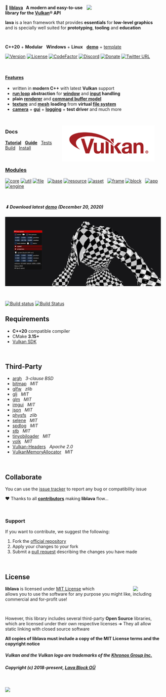 ﻿<a href="https://lava-block.com"><img align="right" src="https://github.com/liblava.png" width="200" style="margin:0px 40px 0px 0px"></a>

🌋 **[liblava](https://git.io/liblava) &nbsp; A modern and easy-to-use library for the <a href="https://www.khronos.org/vulkan/" target="_blank">Vulkan</a>® API**

**lava** is a lean framework that provides **essentials** for **low-level graphics**<br />and is specially well suited for **prototyping**, **tooling** and **education**

<br />

**C++20** + **Modular** &nbsp; **Windows** + **Linux** &nbsp; **<a href="https://git.io/liblava-demo">demo</a>**  + <a href="https://git.io/liblava-template">template</a>

[![Version](https://img.shields.io/badge/Version-0.5.5-blue)](https://git.io/liblava) [![License](https://img.shields.io/github/license/liblava/liblava)](LICENSE) [![CodeFactor](https://www.codefactor.io/repository/github/liblava/liblava/badge)](https://www.codefactor.io/repository/github/liblava/liblava) [![Discord](https://img.shields.io/discord/439508141722435595)](https://discord.lava-block.com) [![Donate](https://img.shields.io/badge/Donate-PayPal-green.svg)](https://paypal.me/liblava) [![Twitter URL](https://img.shields.io/twitter/url/http/shields.io.svg?style=social&label=Follow)](https://twitter.com/liblava)

<br />

#### [Features](DOCS.md/#features)

* written in **modern C++** with latest **Vulkan** support
* **[run loop](DOCS.md/#run-loop)** **abstraction** for **[window](DOCS.md/#window)** and **[input](DOCS.md/#input) handling**
* **plain** **[renderer](DOCS.md/#renderer)** and **[command buffer model](DOCS.md/#command-buffer-model)**
* **[texture](DOCS.md/#texture)** and **[mesh](DOCS.md/#mesh)** **loading** from **virtual [file system](DOCS.md/#file-system)**
* **[camera](DOCS.md/#camera)** + **[gui](DOCS.md/#gui)** + **[logging](DOCS.md/#logging)** + **test driver** and much more

<br />

<a href="https://www.khronos.org/vulkan/" target="_blank"><img align="right" hspace="20" src="res/Vulkan_170px_Dec16.png" width="300"></a>

### Docs

 **[Tutorial](DOCS.md/#tutorial)** &nbsp; **[Guide](DOCS.md/#guide)** &nbsp; [Tests](DOCS.md/#tests) &nbsp; [Build](DOCS.md/#build) &nbsp; [Install](DOCS.md/#install)

<br />

### [Modules](DOCS.md/#modules)

[![core](https://img.shields.io/badge/lava-core-blue.svg)](https://github.com/liblava/liblava/tree/master/liblava/core) [![util](https://img.shields.io/badge/lava-util-blue.svg)](https://github.com/liblava/liblava/tree/master/liblava/util) [![file](https://img.shields.io/badge/lava-file-blue.svg)](https://github.com/liblava/liblava/tree/master/liblava/file) &nbsp; [![base](https://img.shields.io/badge/lava-base-orange.svg)](https://github.com/liblava/liblava/tree/master/liblava/base) [![resource](https://img.shields.io/badge/lava-resource-orange.svg)](https://github.com/liblava/liblava/tree/master/liblava/resource) [![asset](https://img.shields.io/badge/lava-asset-orange.svg)](https://github.com/liblava/liblava/tree/master/liblava/asset) &nbsp; [![frame](https://img.shields.io/badge/lava-frame-red.svg)](https://github.com/liblava/liblava/tree/master/liblava/frame) [![block](https://img.shields.io/badge/lava-block-red.svg)](https://github.com/liblava/liblava/tree/master/liblava/block) &nbsp; [![app](https://img.shields.io/badge/lava-app-brightgreen.svg)](https://github.com/liblava/liblava/tree/master/liblava/app) [![engine](https://img.shields.io/badge/lava-engine-brightgreen.svg)](https://git.io/liblava-engine)

<br />

##### ⬇ Download latest **<a href="https://github.com/liblava/liblava-demo/releases">demo</a>** (December 20, 2020)

<a href="https://github.com/liblava/liblava-demo/#readme"><img src="res/demo.png"></a>

<br />

[![Build status](https://ci.appveyor.com/api/projects/status/gxvjpo73qf637hy3?svg=true)](https://ci.appveyor.com/project/TheLavaBlock/liblava) [![Build Status](https://travis-ci.com/liblava/liblava.svg?branch=master)](https://travis-ci.com/liblava/liblava)

## Requirements

* **C++20** compatible compiler
* CMake **3.15+**
* [Vulkan SDK](https://vulkan.lunarg.com)

<br />

## Third-Party

* [argh](https://github.com/adishavit/argh) &nbsp; *3-clause BSD*
* [bitmap](https://github.com/ArashPartow/bitmap) &nbsp; *MIT*
* [glfw](https://github.com/glfw/glfw) &nbsp; *zlib*
* [gli](https://github.com/g-truc/gli) &nbsp; *MIT*
* [glm](https://github.com/g-truc/glm) &nbsp; *MIT*
* [imgui](https://github.com/ocornut/imgui) &nbsp; *MIT*
* [json](https://github.com/nlohmann/json) &nbsp; *MIT*
* [physfs](https://github.com/Didstopia/physfs) &nbsp; *zlib*
* [selene](https://github.com/kmhofmann/selene) &nbsp; *MIT*
* [spdlog](https://github.com/gabime/spdlog) &nbsp; *MIT*
* [stb](https://github.com/nothings/stb) &nbsp; *MIT*
* [tinyobjloader](https://github.com/syoyo/tinyobjloader) &nbsp; *MIT*
* [volk](https://github.com/zeux/volk) &nbsp; *MIT*
* [Vulkan-Headers](https://github.com/KhronosGroup/Vulkan-Headers) &nbsp; *Apache 2.0*
* [VulkanMemoryAllocator](https://github.com/GPUOpen-LibrariesAndSDKs/VulkanMemoryAllocator) &nbsp; *MIT*

<br />

## Collaborate

You can use the [issue tracker](https://github.com/liblava/liblava/issues) to report any bug or compatibility issue

:heart: Thanks to all **[contributors](https://github.com/liblava/liblava/graphs/contributors)** making **liblava** flow...

<br />

### Support

If you want to contribute, we suggest the following:

1. Fork the [official repository](https://github.com/liblava/liblava/fork)
2. Apply your changes to your fork
3. Submit a [pull request](https://github.com/liblava/liblava/pulls) describing the changes you have made

<br />

## License

<a href="https://opensource.org" target="_blank"><img align="right" width="90" src="http://opensource.org/trademarks/opensource/OSI-Approved-License-100x137.png" style="margin:0px 0px 0px 80px"></a>

**liblava** is licensed under [MIT License](LICENSE.md) which allows you to use the software for any purpose you might like, including commercial and for-profit use!

<br />

However, this library includes several third-party **Open Source** libraries, which are licensed under their own respective licenses ➜ They all allow static linking with closed source software

**All copies of liblava must include a copy of the MIT License terms and the copyright notice**

##### Vulkan and the Vulkan logo are trademarks of the <a href="http://www.khronos.org" target="_blank">Khronos Group Inc.</a>
##### Copyright (c) 2018-present, <a href="https://lava-block.com">Lava Block OÜ</a>

<br />

<a href="https://lava-block.com"><img src="https://github.com/liblava.png" width="50"></a>
